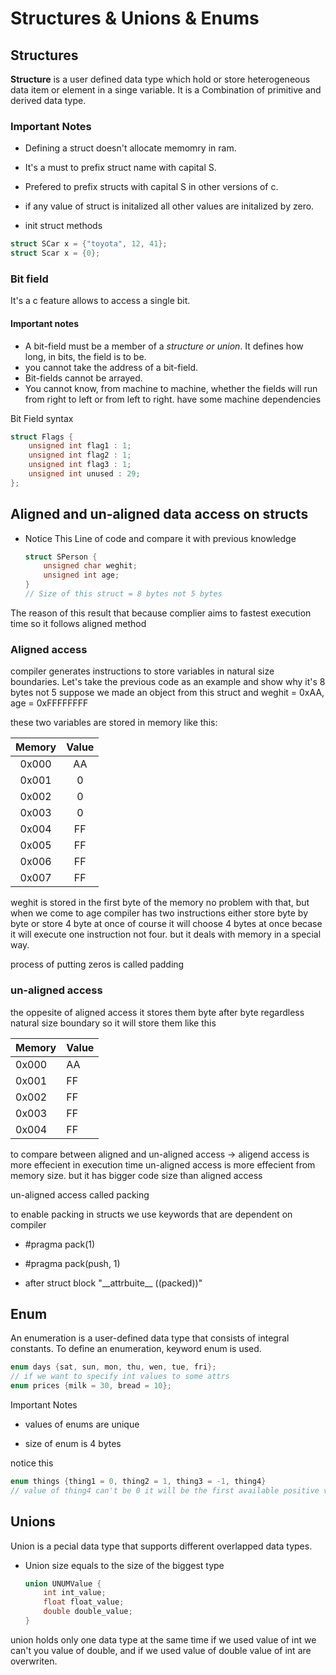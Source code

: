 
# Structures & Unions & Enums

## Structures

**Structure** is a user defined data type which hold or store heterogeneous data item or
element in a singe variable. It is a Combination of primitive and derived data type.

### Important Notes

* Defining a struct doesn't allocate memomry in ram.

* It's a must to prefix struct name with capital S. 

* Prefered to prefix structs with capital S in other versions of c.

* if any value of struct is initalized all other values are initalized by zero.

* init struct methods

```C
struct SCar x = {"toyota", 12, 41};
struct Scar x = {0};
```

### Bit field

It's a c feature allows to access a single bit.

#### Important notes

* A bit-field must be a member of a _structure or union_. It defines how
  long, in bits, the field is to be.
* you cannot take the address of a bit-field.
* Bit-fields cannot be arrayed.
* You cannot know, from machine to machine, whether the fields will run from right to left or from left to right. have some machine dependencies

Bit Field syntax

```c
struct Flags {
    unsigned int flag1 : 1;
    unsigned int flag2 : 1;
    unsigned int flag3 : 1;
    unsigned int unused : 29;
};
```

## Aligned and un-aligned data access on structs

* Notice This Line of code and compare it with previous knowledge
  
  ```c
  struct SPerson {
      unsigned char weghit;
      unsigned int age;
  }
  // Size of this struct = 8 bytes not 5 bytes
  ```

The reason of this result that because complier aims to fastest execution time so it follows aligned method 

### Aligned access

compiler generates instructions to store variables in natural size boundaries. Let's take the previous code as an example and show why it's 8 bytes not 5 suppose we made an object from this struct and weghit = 0xAA, age = 0xFFFFFFFF

these two variables are stored in memory like this:

| Memory | Value |
|:------:|:-----:|
| 0x000  | AA    |
| 0x001  | 0     |
| 0x002  | 0     |
| 0x003  | 0     |
| 0x004  | FF    |
| 0x005  | FF    |
| 0x006  | FF    |
| 0x007  | FF    |

weghit is stored in the first byte of the memory no problem with that, but when we come to age compiler has two instructions either store byte by byte or store 4 byte at once of course it will choose 4 bytes at once becase it will execute one instruction not four. but it deals with memory in a special way.



process of putting zeros is called padding

### un-aligned access

the oppesite of aligned access it stores them byte after byte regardless natural size boundary so it will store them like this

| Memory | Value |
| ------ | ----- |
| 0x000  | AA    |
| 0x001  | FF    |
| 0x002  | FF    |
| 0x003  | FF    |
| 0x004  | FF    |



to compare between aligned and un-aligned access -> aligend access is more effecient in execution time un-aligned access is more effecient from memory size. but it has bigger code size than aligned access



un-aligned access called packing

to enable packing in structs we use keywords that are dependent on compiler

- #pragma pack(1)

- #pragma pack(push, 1)

- after struct block "\_\_attrbuite\_\_ ((packed))"

## Enum

An enumeration is a user-defined data type that consists of integral constants. To define an enumeration, keyword enum is used.



```c
enum days {sat, sun, mon, thu, wen, tue, fri}; 
// if we want to specify int values to some attrs 
enum prices {milk = 30, bread = 10};

```

Important Notes

- values of enums are unique

- size of enum is 4 bytes

notice this

```c
enum things {thing1 = 0, thing2 = 1, thing3 = -1, thing4}
// value of thing4 can't be 0 it will be the first available positive value which is 2
```





## Unions

Union is a pecial data type that supports different overlapped data types.

- Union size equals to the size of the biggest type
  
  ```c
  union UNUMValue {
      int int_value;
      float float_value;
      double double_value;
  }
  ```

union holds only one data type at the same time if we used value of int we can't you value of double, and if we used value of double value of int are overwriten.
